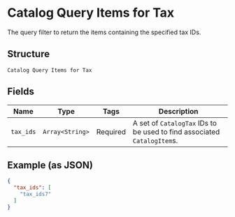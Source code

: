 
# Catalog Query Items for Tax

The query filter to return the items containing the specified tax IDs.

## Structure

`Catalog Query Items for Tax`

## Fields

| Name | Type | Tags | Description |
|  --- | --- | --- | --- |
| `tax_ids` | `Array<String>` | Required | A set of `CatalogTax` IDs to be used to find associated `CatalogItem`s. |

## Example (as JSON)

```json
{
  "tax_ids": [
    "tax_ids7"
  ]
}
```

